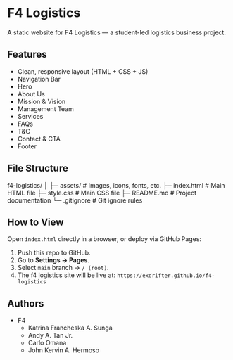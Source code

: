 # F4 Logistics

A static website for F4 Logistics — a student-led logistics business project.

## Features
- Clean, responsive layout (HTML + CSS + JS)
- Navigation Bar
- Hero
- About Us
- Mission & Vision
- Management Team
- Services
- FAQs
- T&C
- Contact & CTA
- Footer

## File Structure
f4-logistics/
│
├─ assets/ # Images, icons, fonts, etc.
├─ index.html # Main HTML file
├─ style.css # Main CSS file
├─ README.md # Project documentation
└─ .gitignore # Git ignore rules


## How to View
Open `index.html` directly in a browser, or deploy via GitHub Pages:
1. Push this repo to GitHub.
2. Go to **Settings → Pages**.
3. Select `main` branch → `/ (root)`.
4. The f4 logistics site will be live at: `https://exdrifter.github.io/f4-logistics`

## Authors
- F4 
    - Katrina Francheska A. Sunga
    - Andy A. Tan Jr.
    - Carlo Omana
    - John Kervin A. Hermoso
